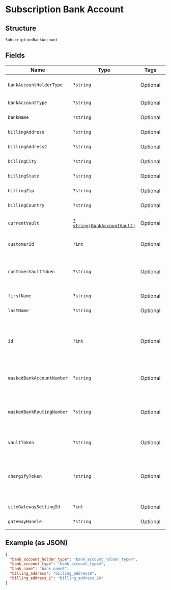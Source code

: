 
# Subscription Bank Account

## Structure

`SubscriptionBankAccount`

## Fields

| Name | Type | Tags | Description | Getter | Setter |
|  --- | --- | --- | --- | --- | --- |
| `bankAccountHolderType` | `?string` | Optional | Defaults to personal | getBankAccountHolderType(): ?string | setBankAccountHolderType(?string bankAccountHolderType): void |
| `bankAccountType` | `?string` | Optional | Defaults to checking | getBankAccountType(): ?string | setBankAccountType(?string bankAccountType): void |
| `bankName` | `?string` | Optional | The bank where the account resides | getBankName(): ?string | setBankName(?string bankName): void |
| `billingAddress` | `?string` | Optional | The current billing street address for the bank account | getBillingAddress(): ?string | setBillingAddress(?string billingAddress): void |
| `billingAddress2` | `?string` | Optional | The current billing street address, second line, for the bank account | getBillingAddress2(): ?string | setBillingAddress2(?string billingAddress2): void |
| `billingCity` | `?string` | Optional | The current billing address city for the bank account | getBillingCity(): ?string | setBillingCity(?string billingCity): void |
| `billingState` | `?string` | Optional | The current billing address state for the bank account | getBillingState(): ?string | setBillingState(?string billingState): void |
| `billingZip` | `?string` | Optional | The current billing address zip code for the bank account | getBillingZip(): ?string | setBillingZip(?string billingZip): void |
| `billingCountry` | `?string` | Optional | The current billing address country for the bank account | getBillingCountry(): ?string | setBillingCountry(?string billingCountry): void |
| `currentVault` | [`?string(BankAccountVault)`](../../doc/models/bank-account-vault.md) | Optional | The vault that stores the payment profile with the provided vault_token. | getCurrentVault(): ?string | setCurrentVault(?string currentVault): void |
| `customerId` | `?int` | Optional | The Chargify-assigned id for the customer record to which the bank account belongs | getCustomerId(): ?int | setCustomerId(?int customerId): void |
| `customerVaultToken` | `?string` | Optional | (only for Authorize.Net CIM storage): the customerProfileId for the owner of the customerPaymentProfileId provided as the vault_token | getCustomerVaultToken(): ?string | setCustomerVaultToken(?string customerVaultToken): void |
| `firstName` | `?string` | Optional | The first name of the bank account holder | getFirstName(): ?string | setFirstName(?string firstName): void |
| `lastName` | `?string` | Optional | The last name of the bank account holder | getLastName(): ?string | setLastName(?string lastName): void |
| `id` | `?int` | Optional | The Chargify-assigned ID of the stored bank account. This value can be used as an input to payment_profile_id when creating a subscription, in order to re-use a stored payment profile for the same customer | getId(): ?int | setId(?int id): void |
| `maskedBankAccountNumber` | `?string` | Optional | A string representation of the stored bank account number with all but the last 4 digits marked with X’s (i.e. ‘XXXXXXX1111’) | getMaskedBankAccountNumber(): ?string | setMaskedBankAccountNumber(?string maskedBankAccountNumber): void |
| `maskedBankRoutingNumber` | `?string` | Optional | A string representation of the stored bank routing number with all but the last 4 digits marked with X’s (i.e. ‘XXXXXXX1111’). payment_type will be bank_account | getMaskedBankRoutingNumber(): ?string | setMaskedBankRoutingNumber(?string maskedBankRoutingNumber): void |
| `vaultToken` | `?string` | Optional | The “token” provided by your vault storage for an already stored payment profile | getVaultToken(): ?string | setVaultToken(?string vaultToken): void |
| `chargifyToken` | `?string` | Optional | Token received after sending billing informations using chargify.js. This token will only be received if passed as a sole attribute of credit_card_attributes (i.e. tok_9g6hw85pnpt6knmskpwp4ttt) | getChargifyToken(): ?string | setChargifyToken(?string chargifyToken): void |
| `siteGatewaySettingId` | `?int` | Optional | - | getSiteGatewaySettingId(): ?int | setSiteGatewaySettingId(?int siteGatewaySettingId): void |
| `gatewayHandle` | `?string` | Optional | - | getGatewayHandle(): ?string | setGatewayHandle(?string gatewayHandle): void |

## Example (as JSON)

```json
{
  "bank_account_holder_type": "bank_account_holder_type4",
  "bank_account_type": "bank_account_type4",
  "bank_name": "bank_name8",
  "billing_address": "billing_address8",
  "billing_address_2": "billing_address_28"
}
```

